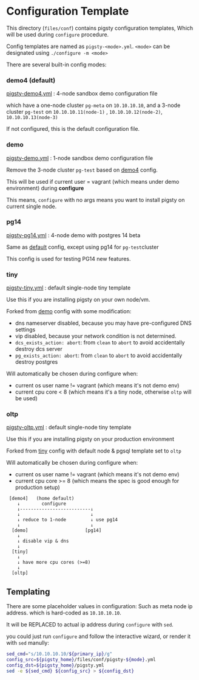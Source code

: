 # Configuration Template

This directory (`files/conf`) contains pigsty configuration templates, Which will be used during `configure` procedure.

Config templates are named as `pigsty-<mode>.yml`.  `<mode>` can be designated using `./configure -m <mode>`

There are several built-in config modes:

### **demo4 (default)** 

[pigsty-demo4.yml](pigsty-demo4.yml) : 4-node sandbox demo configuration file

which have a one-node cluster `pg-meta` on `10.10.10.10`, and a 3-node cluster `pg-test` on `10.10.10.11(node-1)` , `10.10.10.12(node-2)`, `10.10.10.13(node-3)`

If not configured, this is the default configuration file.

### **demo**

[pigsty-demo.yml](pigsty-demo.yml) : 1-node sandbox demo configuration file

Remove the 3-node cluster `pg-test` based on [demo4](#demo4) config.

This will be used if current user = vagrant (which means under demo environment) during **configure**

This means, `configure` with no args means you want to install pigsty on current single node.


### **pg14**

[pigsty-pg14.yml](pigsty-pg14.yml) : 4-node demo with postgres 14 beta

Same as [default](#default) config, except using pg14 for `pg-test`cluster

This config is used for testing PG14 new features.


### **tiny**

[pigsty-tiny.yml](pigsty-tiny.yml) : default single-node tiny template

Use this if you are installing pigsty on your own node/vm. 

Forked from [demo](#demo) config with some modification:
  * dns nameserver disabled, because you may have pre-configured DNS settings 
  * vip disabled, because your network condition is not determined.
  * `dcs_exists_action: abort`: from `clean` to `abort` to avoid accidentally destroy dcs server
  * `pg_exists_action: abort`: from `clean` to `abort` to avoid accidentally destroy postgres

Will automatically be chosen during configure when:
  * current os user name != vagrant (which means it's not demo env)
  * current cpu core < 8 (which means it's a tiny node, otherwise `oltp` will be used)

### **oltp**

[pigsty-oltp.yml](pigsty-oltp.yml) : default single-node tiny template

Use this if you are installing pigsty on your production environment

Forked from [tiny](#tiny) config with default node & pgsql template set to `oltp`

Will automatically be chosen during configure when:
  * current os user name != vagrant (which means it's not demo env)
  * current cpu core >= 8 (which means the spec is good enough for production setup)



```
 [demo4]   (home default)   
    ↓        configure
    ↓--------------------------↓
    ↓                          ↓
    ↓ reduce to 1-node         ↓ use pg14
    ↓                          ↓
  [demo]                     [pg14]
    ↓
    ↓ disable vip & dns
    ↓
  [tiny]
    ↓       
    ↓ have more cpu cores (>=8)
    ↓
  [oltp]

```





## Templating

There are some placeholder values in configuration: Such as meta node ip address. which is hard-coded as `10.10.10.10`.

It will be REPLACED to actual ip address during `configure` with `sed`.

you could just run `configure` and follow the interactive wizard, or render it with `sed` manully:

```bash
sed_cmd="s/10.10.10.10/${primary_ip}/g"
config_src=${pigsty_home}/files/conf/pigsty-${mode}.yml
config_dst=${pigsty_home}/pigsty.yml
sed -e ${sed_cmd} ${config_src} > ${config_dst}
```

